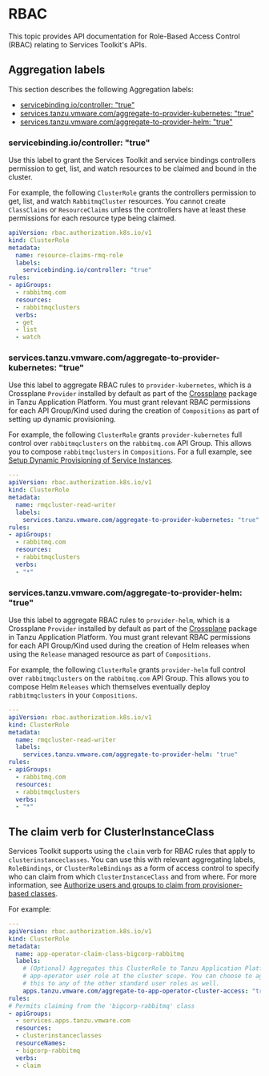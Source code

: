 # RBAC

This topic provides API documentation for Role-Based Access Control (RBAC) relating
to Services Toolkit's APIs.

## <a id="aggregation-labels"></a> Aggregation labels

This section describes the following Aggregation labels:

- [servicebinding.io/controller: "true"](#controller)
- [services.tanzu.vmware.com/aggregate-to-provider-kubernetes: "true"](#aggregate-to-provider-kubernetes)
- [services.tanzu.vmware.com/aggregate-to-provider-helm: "true"](#aggregate-to-provider-helm)

### <a id="controller"></a> servicebinding.io/controller: "true"

Use this label to grant the Services Toolkit and service bindings controllers permission to get,
list, and watch resources to be claimed and bound in the cluster.

For example, the following `ClusterRole` grants the controllers permission to get, list, and watch
`RabbitmqCluster` resources.
You cannot create `ClassClaims` or `ResourceClaims` unless the controllers have at least these
permissions for each resource type being claimed.

```yaml
apiVersion: rbac.authorization.k8s.io/v1
kind: ClusterRole
metadata:
  name: resource-claims-rmq-role
  labels:
    servicebinding.io/controller: "true"
rules:
- apiGroups:
  - rabbitmq.com
  resources:
  - rabbitmqclusters
  verbs:
  - get
  - list
  - watch
```

### <a id="aggregate-to-provider-kubernetes"></a> services.tanzu.vmware.com/aggregate-to-provider-kubernetes: "true"

Use this label to aggregate RBAC rules to `provider-kubernetes`, which is a Crossplane `Provider`
installed by default as part of the [Crossplane](../../../crossplane/about.hbs.md) package in
Tanzu Application Platform.
You must grant relevant RBAC permissions for each API Group/Kind used during the creation of
`Compositions` as part of setting up dynamic provisioning.

For example, the following `ClusterRole` grants `provider-kubernetes` full control over
`rabbitmqclusters` on the `rabbitmq.com` API Group.
This allows you to compose `rabbitmqclusters` in `Compositions`.
For a full example, see [Setup Dynamic Provisioning of Service Instances](../../tutorials/setup-dynamic-provisioning.hbs.md).

```yaml
---
apiVersion: rbac.authorization.k8s.io/v1
kind: ClusterRole
metadata:
  name: rmqcluster-read-writer
  labels:
    services.tanzu.vmware.com/aggregate-to-provider-kubernetes: "true"
rules:
- apiGroups:
  - rabbitmq.com
  resources:
  - rabbitmqclusters
  verbs:
  - "*"
```

### <a id="aggregate-to-provider-helm"></a> services.tanzu.vmware.com/aggregate-to-provider-helm: "true"

Use this label to aggregate RBAC rules to `provider-helm`, which is a Crossplane `Provider`
installed by default as part of the [Crossplane](../../../crossplane/about.hbs.md) package in
Tanzu Application Platform.
You must grant relevant RBAC permissions for each API Group/Kind used during the creation of Helm
releases when using the `Release` managed resource as part of `Compositions`.

For example, the following `ClusterRole` grants `provider-helm` full control over `rabbitmqclusters`
on the `rabbitmq.com` API Group.
This allows you to compose Helm `Releases` which themselves eventually deploy `rabbitmqclusters`
in your `Compositions`.

```yaml
---
apiVersion: rbac.authorization.k8s.io/v1
kind: ClusterRole
metadata:
  name: rmqcluster-read-writer
  labels:
    services.tanzu.vmware.com/aggregate-to-provider-helm: "true"
rules:
- apiGroups:
  - rabbitmq.com
  resources:
  - rabbitmqclusters
  verbs:
  - "*"
```

## <a id="claim-verb"></a> The claim verb for ClusterInstanceClass

Services Toolkit supports using the `claim` verb for RBAC rules that apply to `clusterinstanceclasses`.
You can use this with relevant aggregating labels, `RoleBindings`, or `ClusterRoleBindings`
as a form of access control to specify who can claim from which `ClusterInstanceClass`
and from where.
For more information, see [Authorize users and groups to claim from provisioner-based classes](../../how-to-guides/authorize-claim-provisioner-classes.hbs.md).

For example:

```yaml
---
apiVersion: rbac.authorization.k8s.io/v1
kind: ClusterRole
metadata:
  name: app-operator-claim-class-bigcorp-rabbitmq
  labels:
    # (Optional) Aggregates this ClusterRole to Tanzu Application Platform's
    # app-operator user role at the cluster scope. You can choose to aggregate
    # this to any of the other standard user roles as well.
    apps.tanzu.vmware.com/aggregate-to-app-operator-cluster-access: "true"
rules:
# Permits claiming from the 'bigcorp-rabbitmq' class
- apiGroups:
  - services.apps.tanzu.vmware.com
  resources:
  - clusterinstanceclasses
  resourceNames:
  - bigcorp-rabbitmq
  verbs:
  - claim
```
